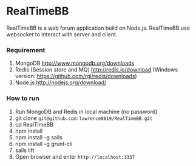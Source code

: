 # RealTimeBB

RealTimeBB is a web forum application build on Node.js. RealTimeBB use websocket to interact with server and client.


### Requirement

1. MongoDB http://www.mongodb.org/downloads
2. Redis (Session store and MQ) http://redis.io/download (Windows version: https://github.com/rgl/redis/downloads)
3. Node.js http://nodejs.org/download/

### How to run

1. Run MongoDB and Redis in local machine (no password)
2. git clone `git@github.com:lawrence0819/RealTimeBB.git`
2. cd RealTimeBB
3. npm install
4. npm install -g sails
5. npm install -g grunt-cli
6. sails lift
7. Open browser and enter `http://localhost:1337`
